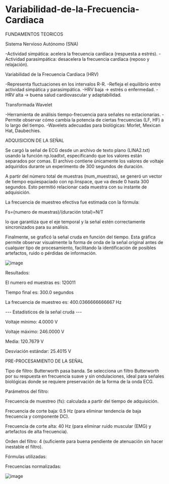 # Variabilidad-de-la-Frecuencia-Cardiaca

FUNDAMENTOS TEORICOS

Sistema Nervioso Autónomo (SNA)

-Actividad simpática: acelera la frecuencia cardíaca (respuesta a estrés).
-Actividad parasimpática: desacelera la frecuencia cardíaca (reposo y relajación).

Variabilidad de la Frecuencia Cardiaca (HRV)

-Representa fluctuaciones en los intervalos R-R.
-Refleja el equilibrio entre actividad simpática y parasimpática.
-HRV baja → estrés o enfermedad.
-HRV alta → buena salud cardiovascular y adaptabilidad.

Transformada Wavelet

-Herramienta de análisis tiempo-frecuencia para señales no estacionarias.
-Permite observar cómo cambia la potencia de ciertas frecuencias (LF, HF) a lo largo del tiempo.
-Wavelets adecuadas para biológicas: Morlet, Mexican Hat, Daubechies.

ADQUISICION DE LA SEÑAL

Se cargó la señal de ECG desde un archivo de texto plano (LINA2.txt) usando la función np.loadtxt, especificando que los valores están separados por comas. El archivo contiene únicamente los valores de voltaje adquiridos durante un experimento de 300 segundos de duración.

A partir del número total de muestras (num_muestras), se generó un vector de tiempo equiespaciado con np.linspace, que va desde 0 hasta 300 segundos. Esto permitió relacionar cada muestra con su instante de adquisición.

La frecuencia de muestreo efectiva fue estimada con la fórmula:

Fs=(numero de muestras)/(duración total)=N/T
 
lo que garantiza que el eje temporal y la señal estén correctamente sincronizados para su análisis.

Finalmente, se graficó la señal cruda en función del tiempo. Esta gráfica permite observar visualmente la forma de onda de la señal original antes de cualquier tipo de procesamiento, facilitando la identificación de posibles artefactos, ruido o pérdidas de información.

![image](https://github.com/user-attachments/assets/66be4a2f-a382-4b16-8119-93f85b387333)

Resultados: 

El numero ed muestras es:  120011

Tiempo final es:  300.0 segundos

La frecuencia de muestreo es:  400.0366666666667 Hz

--- Estadísticos de la señal cruda ---

Voltaje mínimo: 4.0000 V

Voltaje máximo: 246.0000 V

Media: 120.7679 V

Desviación estándar: 25.4015 V

PRE-PROCESAMIENTO DE LA SEÑAL 

Tipo de filtro: Butterworth pasa banda.
Se selecciona un filtro Butterworth por su respuesta en frecuencia suave y sin ondulaciones, ideal para señales biológicas donde se requiere preservación de la forma de la onda ECG.

Parámetros del filtro:

Frecuencia de muestreo (fs): calculada a partir del tiempo de adquisición.

Frecuencia de corte baja: 0.5 Hz (para eliminar tendencia de baja frecuencia y componente DC).

Frecuencia de corte alta: 40 Hz (para eliminar ruido muscular (EMG) y artefactos de alta frecuencia).

Orden del filtro: 4 (suficiente para buena pendiente de atenuación sin hacer inestable el filtro).

Fórmulas utilizadas:

Frecuencias normalizadas:

![image](https://github.com/user-attachments/assets/8b322acb-d16a-4bde-82da-a6ecaf320b82)




